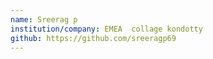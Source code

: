 ```yaml
---
name: Sreerag p
institution/company: EMEA  collage kondotty
github: https://github.com/sreeragp69
---
```

